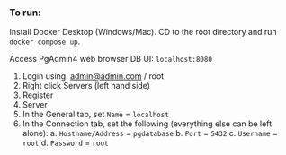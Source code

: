 ### To run:
Install Docker Desktop (Windows/Mac). CD to the root directory and run `docker compose up`. 

Access PgAdmin4 web browser DB UI: `localhost:8080`

1. Login using: admin@admin.com / root
2. Right click Servers (left hand side)
3. Register
4. Server
5. In the General tab, set `Name` = `localhost` 
6. In the Connection tab, set the following (everything else can be left alone):
   a. `Hostname/Address` = `pgdatabase` 
   b. `Port` = `5432`
   c. `Username` = `root`
   d. `Password` = `root`
